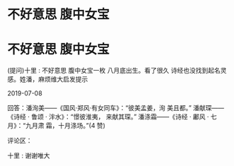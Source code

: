 # 不好意思 腹中女宝

# 不好意思 腹中女宝

(提问)十里 : 不好意思 腹中女宝一枚 八月底出生。看了很久 诗经也没找到起名灵感。姓潘，麻烦维大启发提示

2019-07-08

回答：潘洵美——《国风·郑风·有女同车》：“彼美孟姜，洵 美且都。” 潘献琛——《诗经 · 鲁颂 · 泮水》：“憬彼淮夷， 来献其琛。” 潘涤霜——《诗经 · 鄘风 · 七月》：“九月肃 霜，十月涤场。”(4 赞)

评论区：

十里 : 谢谢唯大